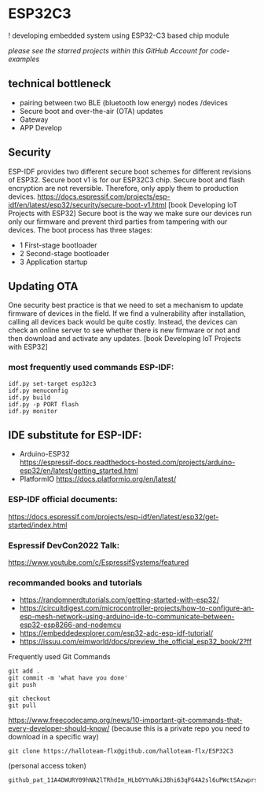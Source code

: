 # ESP32C3
! developing embedded system using ESP32-C3 based chip module


_please see the starred projects within this GitHub Account for code-examples_


## technical bottleneck
* pairing between two BLE (bluetooth low energy) nodes /devices
* Secure boot and over-the-air (OTA) updates
* Gateway
* APP Develop

## Security
ESP-IDF provides two different secure boot schemes for different revisions of ESP32. Secure boot v1 is for our ESP32C3 chip. 
Secure boot and flash encryption are not reversible. Therefore, only apply them to production devices.
https://docs.espressif.com/projects/esp-idf/en/latest/esp32/security/secure-boot-v1.html
[book Developing IoT Projects with ESP32]
Secure boot is the way we make sure our devices run only our firmware and prevent third parties from tampering with our devices.
The boot process has three stages:
* 1 First-stage bootloader
* 2 Second-stage bootloader
* 3 Application startup


## Updating OTA
One security best practice is that we need to set a mechanism to update firmware of devices in the field. If we find a vulnerability after installation, calling all devices back would be quite costly. Instead, the devices can check an online server to see whether there is new firmware or not and then download and activate any updates. [book Developing IoT Projects with ESP32]

### most frequently used commands ESP-IDF:
```
idf.py set-target esp32c3
idf.py menuconfig
idf.py build
idf.py -p PORT flash
idf.py monitor
```


## IDE substitute for ESP-IDF:
* Arduino-ESP32  
https://espressif-docs.readthedocs-hosted.com/projects/arduino-esp32/en/latest/getting_started.html
* PlatformIO 
https://docs.platformio.org/en/latest/


### ESP-IDF official documents:
https://docs.espressif.com/projects/esp-idf/en/latest/esp32/get-started/index.html

### Espressif DevCon2022 Talk:
https://www.youtube.com/c/EspressifSystems/featured


### recommanded books and tutorials
* https://randomnerdtutorials.com/getting-started-with-esp32/
* https://circuitdigest.com/microcontroller-projects/how-to-configure-an-esp-mesh-network-using-arduino-ide-to-communicate-between-esp32-esp8266-and-nodemcu
* https://embeddedexplorer.com/esp32-adc-esp-idf-tutorial/
* https://issuu.com/eimworld/docs/preview_the_official_esp32_book/2?ff






Frequently used Git Commands
```
git add .
git commit -m 'what have you done'
git push

git checkout 
git pull
```
https://www.freecodecamp.org/news/10-important-git-commands-that-every-developer-should-know/
(because this is a private repo you need to download in a specific way)
```
git clone https://halloteam-flx@github.com/halloteam-flx/ESP32C3
```
(personal access token) 
```
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
```
